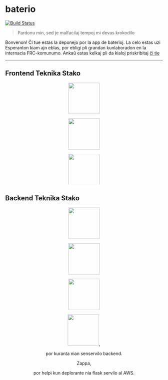 # baterio

[![Build Status](https://travis-ci.org/frc5687/baterio.svg?branch=master)](https://travis-ci.org/frc5687/baterio)

> Pardonu min, sed je malfacilaj tempoj mi devas krokodilo

Bonvenon! Ĉi tue estas la deponejo por la app de baterioj. La celo estas uzi Esperanton kiam ajn eblas, por ebligi pli grandan kunlaboradon en la internacia FRC-komunumo. Ankaŭ estas kelkaj pli da kialoj priskribitaj [ĉi tie](https://github.com/crystal-lang/crystal/issues/2394)

---

## Frontend Teknika Stako

<p align="center"><a href="http://quasar-framework.org/" target="_blank"><img width="100"src="https://avatars3.githubusercontent.com/u/23064371?v=4&s=400"></a></p>

<p align="center"><a href="https://github.com/apollographql/apollo-client" target="_blank"><img width="100"src="https://avatars2.githubusercontent.com/u/17189275?v=4&s=400"></a></p>

<p align="center"><a href="https://vuejs.org" target="_blank"><img width="100"src="https://vuejs.org/images/logo.png"></a></p>

## Backend Teknika Stako

<p align="center"><a href="http://graphene-python.org/" target="_blank"><img width="100"src="https://avatars0.githubusercontent.com/u/15002022?v=4&s=400"></a></p>

<p align="center"><a href="http://flask.pocoo.org/" target="_blank"><img width="100"src="http://www.unixstickers.com/image/data/stickers/flask/Flask-logo.sh.png"></a></p>

<p align="center"><a href="https://www.sqlalchemy.org/" target="_blank"><img width="100"src="https://www.sqlalchemy.org/img/sqla_logo.png"></a></p>

<p align="center"><img width="100"src="https://www.stratoscale.com/wp-content/uploads/AWS-Lambda.png">,</p>
<p align="center">por kuranta nian senservilo backend.</p>

<p align="center">Zappa,</p>
<p align="center">por helpi kun deplorante nia flask servilo al AWS.</p>
